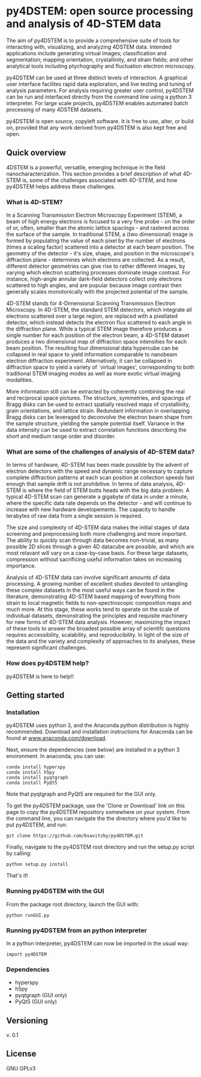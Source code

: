# py4DSTEM: open source processing and analysis of 4D-STEM data

The aim of py4DSTEM is to provide a comprehensive suite of tools for interacting with, visualizing, and analyzing 4DSTEM data.
Intended applications include generating virtual images; classification and segmentation; mapping orientation, crystallinity, and strain fields; and other analytical tools including ptychography and fluctuation electron microscopy.

py4DSTEM can be used at three distinct levels of interaction.
A graphical user interface facilites rapid data exploration, and live testing and tuning of analysis parameters.
For analysis requiring greater user control, py4DSTEM can be run and interfaced directly from the command line using a python 3 interpreter.
For large scale projects, py4DSTEM enables automated batch processing of many 4DSTEM datasets.


py4DSTEM is open source, copyleft software.
It is free to use, alter, or build on, provided that any work derived from py4DSTEM is also kept free and open.

## Quick overview

4DSTEM is a powerful, versatile, emerging technique in the field nanocharacterization.
This section provides a brief description of what 4D-STEM is, some of the challenges associated with 4D-STEM, and how py4DSTEM helps address these challenges.

### What is 4D-STEM?

In a Scanning Transmission Electron Microscopy Experiment (STEM), a beam of high energy electrons is focused to a very fine probe - on the order of or, often, smaller than the atomic lattice spacings - and rastered across the surface of the sample.
In traditional STEM, a (two dimensional) image is formed by populating the value of each pixel by the number of electrons (times a scaling factor) scattered into a detector at each beam position.
The geometry of the detector - it's size, shape, and position in the microscope's diffraction plane - determines which electrons are collected.
As a result, different detector geometries can give rise to rather different images, by varying which electron scattering processes dominate image contrast.
For instance, high-angle annular dark-field detectors collect only electrons scattered to high angles, and are popular because image contrast then generally scales monotonically with the projected potential of the sample.

4D-STEM stands for 4-Dimensional Scanning Transmission Electron Microscopy.
In 4D-STEM, the standard STEM detectors, which integrate all electrons scattered over a large region, are replaced with a pixellated detector, which instead detects the electron flux scattered to each angle in the diffraction plane.
While a typical STEM image therefore produces a single number for each position of the electron beam, a 4D-STEM dataset produces a two dimensional map of diffraction space intensities for each beam position.
The resulting four dimensional data hypercube can be collapsed in real space to yield information comparable to nanobeam electron diffraction experiment.
Alternatively, it can be collapsed in diffraction space to yield a variety of `virtual images', corresponding to both traditional STEM imaging modes as well as more exotic virtual imaging modalities.

More information still can be extracted by coherently combining the real and reciprocal space pictures.
The structure, symmetries, and spacings of Bragg disks can be used to extract spatially resolved maps of crystallinity, grain orientations, and lattice strain.
Redundant information in overlapping Bragg disks can be leveraged to deconvolve the electron beam shape from the sample structure, yielding the sample potential itself.
Variance in the data intensity can be used to extract correlation functions describing the short and medium range order and disorder.


### What are some of the challenges of analysis of 4D-STEM data?

In terms of hardware, 4D-STEM has been made possible by the advent of electron detectors with the speed and dynamic range necessary to capture complete diffraction patterns at each scan position at collection speeds fast enough that sample drift is not prohibitive.
In terms of data analysis, 4D-STEM is where the field of STEM butts heads with the big data problem.
A typical 4D-STEM scan can generate a gigabyte of data in under a minute, where the specific data rate depends on the detector - and will continue to increase with new hardware developements.
The capacity to handle terabytes of raw data from a single session is required.

The size and complexity of 4D-STEM data makes the initial stages of data screening and preprocessing both more challenging and more important.
The ability to quickly scan through data becomes non-trivial, as many possible 2D slices through a given 4D datacube are possible, and which are most relavant will vary on a case-by-case basis.
For these large datasets, compression without sacrificing useful information takes on increasing importance.

Analysis of 4D-STEM data can involve significant amounts of data processing.
A growing number of excellent studies devoted to untangling these complex datasets in the most useful ways can be found in the literature, demonstrating 4D-STEM based mapping of everything from strain to local magnetic fields to non-spectroscopic composition maps and much more.
At this stage, these works tend to operate on the scale of individual datasets, demonstrating the principles and requisite machinery for new forms of 4D-STEM data analysis.
However, maximizing the impact of these tools to answer the broadest possible array of scientifc questions requires accessibility, scalability, and reproducibility.
In light of the size of the data and the variety and complexity of approaches to its analyses, these represent significant challenges.


### How does py4DSTEM help?

py4DSTEM is here to help!!




## Getting started

### Installation

py4DSTEM uses python 3, and the Anaconda python distribution is highly recommended.
Download and installation instructions for Anaconda can be found at www.anaconda.com/download.

Next, ensure the dependencies (see below) are installed in a python 3 environment.  In anaconda, you can use:

```
conda install hyperspy
conda install h5py
conda install pyqtgraph
conda install PyQt5
```

Note that pyqtgraph and PyQt5 are required for the GUI only.

To get the py4DSTEM package, use the 'Clone or Download' link on this page to copy the py4DSTEM repository somewhere on your system.  From the command line, you can navigate the the directory where you'd like to put py4DSTEM, and run:

```
git clone https://github.com/bsavitzky/py4DSTEM.git
```

Finally, navigate to the py4DSTEM root directory and run the setup.py script by calling:

```
python setup.py install
```

That's it!

### Running py4DSTEM with the GUI

From the package root directory, launch the GUI with:

```
python runGUI.py
```

### Running py4DSTEM from an python interpreter

In a python interpreter, py4DSTEM can now be imported in the usual way:

```
import py4DSTEM
```


### Dependencies

* hyperspy
* h5py
* pyqtgraph (GUI only)
* PyQt5 (GUI only)

## Versioning

v. 0.1

## License

GNU GPLv3
